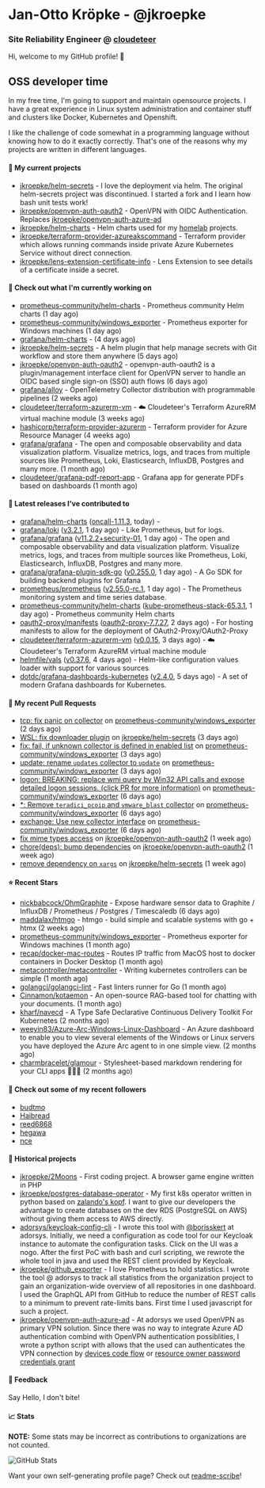 # Jan-Otto Kröpke - @jkroepke
### Site Reliability Engineer @ [cloudeteer](https://cloudeteer.de/)

Hi, welcome to my GitHub profile! 👋

## OSS developer time
In my free time, I'm going to support and maintain opensource projects. I have a great experience in Linux system administration and container stuff and clusters like Docker, Kubernetes and Openshift.

I like the challenge of code somewhat in a programming language without knowing how to do it exactly correctly. That's one of the reasons why my projects are written in different languages.

#### 🌱 My current projects
- [jkroepke/helm-secrets](https://github.com/jkroepke/helm-secrets) - I love the deployment via helm. The original helm-secrets project was discontinued. I started a fork and I learn how bash unit tests work!
- [jkroepke/openvpn-auth-oauth2](https://github.com/jkroepke/openvpn-auth-oauth2) - OpenVPN with OIDC Authentication. Replaces  [jkroepke/openvpn-auth-azure-ad](https://github.com/jkroepke/openvpn-auth-azure-ad) 
- [jkroepke/helm-charts](https://github.com/jkroepke/helm-charts) - Helm charts used for my [homelab](https://github.com/jkroepke/homelab) projects.
- [jkroepke/terraform-provider-azureakscommand](https://github.com/jkroepke/terraform-provider-azureakscommand) - Terraform provider which allows running commands inside private Azure Kubernetes Service without direct connection.
- [jkroepke/lens-extension-certificate-info](https://github.com/jkroepke/lens-extension-certificate-info) - Lens Extension to see details of a certificate inside a secret.

#### 👷 Check out what I'm currently working on

- [prometheus-community/helm-charts](https://github.com/prometheus-community/helm-charts) - Prometheus community Helm charts (1 day ago)
- [prometheus-community/windows_exporter](https://github.com/prometheus-community/windows_exporter) - Prometheus exporter for Windows machines (1 day ago)
- [grafana/helm-charts](https://github.com/grafana/helm-charts) -  (4 days ago)
- [jkroepke/helm-secrets](https://github.com/jkroepke/helm-secrets) - A helm plugin that help manage secrets with Git workflow and store them anywhere (5 days ago)
- [jkroepke/openvpn-auth-oauth2](https://github.com/jkroepke/openvpn-auth-oauth2) - openvpn-auth-oauth2 is a plugin/management interface client for OpenVPN server to handle an OIDC based single sign-on (SSO) auth flows (6 days ago)
- [grafana/alloy](https://github.com/grafana/alloy) - OpenTelemetry Collector distribution with programmable pipelines (2 weeks ago)
- [cloudeteer/terraform-azurerm-vm](https://github.com/cloudeteer/terraform-azurerm-vm) - ☁️ Cloudeteer&#39;s Terraform AzureRM virtual machine module (3 weeks ago)
- [hashicorp/terraform-provider-azurerm](https://github.com/hashicorp/terraform-provider-azurerm) - Terraform provider for Azure Resource Manager (4 weeks ago)
- [grafana/grafana](https://github.com/grafana/grafana) - The open and composable observability and data visualization platform. Visualize metrics, logs, and traces from multiple sources like Prometheus, Loki, Elasticsearch, InfluxDB, Postgres and many more.  (1 month ago)
- [cloudeteer/grafana-pdf-report-app](https://github.com/cloudeteer/grafana-pdf-report-app) - Grafana app for generate PDFs based on dashboards (1 month ago)

#### 🔭 Latest releases I've contributed to

- [grafana/helm-charts](https://github.com/grafana/helm-charts) ([oncall-1.11.3](https://github.com/grafana/helm-charts/releases/tag/oncall-1.11.3), today) - 
- [grafana/loki](https://github.com/grafana/loki) ([v3.2.1](https://github.com/grafana/loki/releases/tag/v3.2.1), 1 day ago) - Like Prometheus, but for logs.
- [grafana/grafana](https://github.com/grafana/grafana) ([v11.2.2&#43;security-01](https://github.com/grafana/grafana/releases/tag/v11.2.2%2Bsecurity-01), 1 day ago) - The open and composable observability and data visualization platform. Visualize metrics, logs, and traces from multiple sources like Prometheus, Loki, Elasticsearch, InfluxDB, Postgres and many more. 
- [grafana/grafana-plugin-sdk-go](https://github.com/grafana/grafana-plugin-sdk-go) ([v0.255.0](https://github.com/grafana/grafana-plugin-sdk-go/releases/tag/v0.255.0), 1 day ago) - A Go SDK for building backend plugins for Grafana
- [prometheus/prometheus](https://github.com/prometheus/prometheus) ([v2.55.0-rc.1](https://github.com/prometheus/prometheus/releases/tag/v2.55.0-rc.1), 1 day ago) - The Prometheus monitoring system and time series database.
- [prometheus-community/helm-charts](https://github.com/prometheus-community/helm-charts) ([kube-prometheus-stack-65.3.1](https://github.com/prometheus-community/helm-charts/releases/tag/kube-prometheus-stack-65.3.1), 1 day ago) - Prometheus community Helm charts
- [oauth2-proxy/manifests](https://github.com/oauth2-proxy/manifests) ([oauth2-proxy-7.7.27](https://github.com/oauth2-proxy/manifests/releases/tag/oauth2-proxy-7.7.27), 2 days ago) - For hosting manifests to allow for the deployment of OAuth2-Proxy/OAuth2-Proxy
- [cloudeteer/terraform-azurerm-vm](https://github.com/cloudeteer/terraform-azurerm-vm) ([v0.0.15](https://github.com/cloudeteer/terraform-azurerm-vm/releases/tag/v0.0.15), 3 days ago) - ☁️ Cloudeteer&#39;s Terraform AzureRM virtual machine module
- [helmfile/vals](https://github.com/helmfile/vals) ([v0.37.6](https://github.com/helmfile/vals/releases/tag/v0.37.6), 4 days ago) - Helm-like configuration values loader with support for various sources
- [dotdc/grafana-dashboards-kubernetes](https://github.com/dotdc/grafana-dashboards-kubernetes) ([v2.4.0](https://github.com/dotdc/grafana-dashboards-kubernetes/releases/tag/v2.4.0), 5 days ago) - A set of modern Grafana dashboards for Kubernetes.

#### 🔨 My recent Pull Requests

- [tcp: fix panic on collector](https://github.com/prometheus-community/windows_exporter/pull/1699) on [prometheus-community/windows_exporter](https://github.com/prometheus-community/windows_exporter) (2 days ago)
- [WSL: fix downloader plugin](https://github.com/jkroepke/helm-secrets/pull/482) on [jkroepke/helm-secrets](https://github.com/jkroepke/helm-secrets) (3 days ago)
- [fix: fail, if unknown collector is defined in enabled list](https://github.com/prometheus-community/windows_exporter/pull/1693) on [prometheus-community/windows_exporter](https://github.com/prometheus-community/windows_exporter) (3 days ago)
- [update: rename `updates` collector to `update`](https://github.com/prometheus-community/windows_exporter/pull/1692) on [prometheus-community/windows_exporter](https://github.com/prometheus-community/windows_exporter) (3 days ago)
- [logon: BREAKING: replace wmi query by Win32 API calls and expose detailed logon sessions. (click PR for more information)](https://github.com/prometheus-community/windows_exporter/pull/1687) on [prometheus-community/windows_exporter](https://github.com/prometheus-community/windows_exporter) (6 days ago)
- [*: Remove `teradici_pcoip` and `vmware_blast` collector](https://github.com/prometheus-community/windows_exporter/pull/1686) on [prometheus-community/windows_exporter](https://github.com/prometheus-community/windows_exporter) (6 days ago)
- [exchange: Use new collector interface](https://github.com/prometheus-community/windows_exporter/pull/1685) on [prometheus-community/windows_exporter](https://github.com/prometheus-community/windows_exporter) (6 days ago)
- [fix mime types access](https://github.com/jkroepke/openvpn-auth-oauth2/pull/329) on [jkroepke/openvpn-auth-oauth2](https://github.com/jkroepke/openvpn-auth-oauth2) (1 week ago)
- [chore(deps): bump dependencies](https://github.com/jkroepke/openvpn-auth-oauth2/pull/328) on [jkroepke/openvpn-auth-oauth2](https://github.com/jkroepke/openvpn-auth-oauth2) (1 week ago)
- [remove dependency on `xargs`](https://github.com/jkroepke/helm-secrets/pull/479) on [jkroepke/helm-secrets](https://github.com/jkroepke/helm-secrets) (1 week ago)

#### ⭐ Recent Stars

- [nickbabcock/OhmGraphite](https://github.com/nickbabcock/OhmGraphite) - Expose hardware sensor data to Graphite / InfluxDB / Prometheus / Postgres / Timescaledb (6 days ago)
- [maddalax/htmgo](https://github.com/maddalax/htmgo) - htmgo - build simple and scalable systems with go &#43; htmx (2 weeks ago)
- [prometheus-community/windows_exporter](https://github.com/prometheus-community/windows_exporter) - Prometheus exporter for Windows machines (1 month ago)
- [recap/docker-mac-routes](https://github.com/recap/docker-mac-routes) - Routes IP traffic from MacOS host to docker containers in Docker Desktop (1 month ago)
- [metacontroller/metacontroller](https://github.com/metacontroller/metacontroller) - Writing kubernetes controllers can be simple (1 month ago)
- [golangci/golangci-lint](https://github.com/golangci/golangci-lint) - Fast linters runner for Go (1 month ago)
- [Cinnamon/kotaemon](https://github.com/Cinnamon/kotaemon) - An open-source RAG-based tool for chatting with your documents. (1 month ago)
- [kharf/navecd](https://github.com/kharf/navecd) - A Type Safe Declarative Continuous Delivery Toolkit For Kubernetes (2 months ago)
- [weeyin83/Azure-Arc-Windows-Linux-Dashboard](https://github.com/weeyin83/Azure-Arc-Windows-Linux-Dashboard) - An Azure dashboard to enable you to view several elements of the Windows or Linux servers you have deployed the Azure Arc agent to in one simple view.  (2 months ago)
- [charmbracelet/glamour](https://github.com/charmbracelet/glamour) - Stylesheet-based markdown rendering for your CLI apps 💇🏻‍♀️ (2 months ago)

#### 👯 Check out some of my recent followers

- [budtmo](https://github.com/budtmo)
- [Haibread](https://github.com/Haibread)
- [reed6868](https://github.com/reed6868)
- [hegawa](https://github.com/hegawa)
- [nce](https://github.com/nce)

#### 📜 Historical projects
- [jkroepke/2Moons](https://github.com/jkroepke/2Moons) - First coding project. A browser game engine written in PHP
- [jkroepke/postgres-database-operator](https://github.com/jkroepke/postgres-database-operator) - My first k8s operator written in python based on [zalando's kopf](https://github.com/zalando-incubator/kopf). I want to give our developers the advantage to create databases on the dev RDS (PostgreSQL on AWS) without giving them access to AWS directly.
- [adorsys/keycloak-config-cli](https://github.com/adorsys/keycloak-config-cli) - I wrote this tool with [@borisskert](https://github.com/borisskert) at adorsys. Initially, we need a configuration as code tool for our Keycloak instance to automate the configuration tasks. Click on the UI was a nogo. After the first PoC with bash and curl scripting, we rewrote the whole tool in java and used the REST client provided by Keycloak.
- [jkroepke/github_exporter](https://github.com/jkroepke/github_exporter) - I love Prometheus to hold statistics. I wrote the tool @ adorsys to track all statistics from the organization project to gain an organization-wide overview of all repositories in one dashboard. I used the GraphQL API from GitHub to reduce the number of REST calls to a minimum to prevent rate-limits bans. First time I used javascript for such a project.
- [jkroepke/openvpn-auth-azure-ad](https://github.com/jkroepke/openvpn-auth-azure-ad) - At adorsys we used OpenVPN as primary VPN solution. Since there was no way to integrate Azure AD authentication combind with OpenVPN authentication possiblities, I wrote a python script with allows that the used can authenticates the VPN connection by [devices code flow](https://docs.microsoft.com/en-us/azure/active-directory/develop/v2-oauth2-device-code) or [resource owner password credentials grant](https://docs.microsoft.com/en-us/azure/active-directory/develop/v2-oauth-ropc)

#### 💬 Feedback

Say Hello, I don't bite!

#### 📈 Stats

**NOTE:** Some stats may be incorrect as contributions to organizations
are not counted.

![GitHub Stats](https://github-readme-stats.vercel.app/api?username=jkroepke&count_private=false&theme=tokyonight&show_icons=true)

Want your own self-generating profile page? Check out [readme-scribe](https://github.com/muesli/readme-scribe)!
